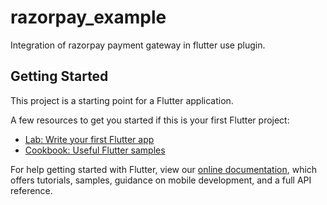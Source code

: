 # razorpay_example

Integration of razorpay payment gateway in flutter use plugin.

## Getting Started

This project is a starting point for a Flutter application.

A few resources to get you started if this is your first Flutter project:

- [Lab: Write your first Flutter app](https://flutter.dev/docs/get-started/codelab)
- [Cookbook: Useful Flutter samples](https://flutter.dev/docs/cookbook)

For help getting started with Flutter, view our 
[online documentation](https://flutter.dev/docs), which offers tutorials, 
samples, guidance on mobile development, and a full API reference.
